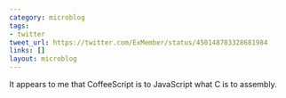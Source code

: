 ```yaml
---
category: microblog
tags:
- twitter
tweet_url: https://twitter.com/ExMember/status/450148703328681984
links: []
layout: microblog
---
```

It appears to me that CoffeeScript is to JavaScript what C is to assembly.
